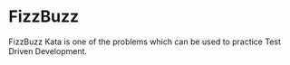 # FizzBuzz

FizzBuzz Kata is one of the problems which can be used to practice Test Driven Development.
